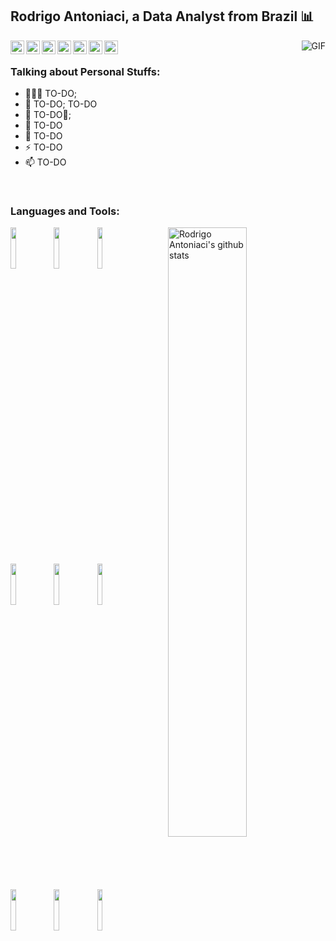 <!-- Your title -->
## Rodrigo Antoniaci, a Data Analyst from Brazil :bar_chart:

<a href="https://www.linkedin.com/in/rodrigoantoniaci/">
  <img align="left" alt="Rodrigo's Linkdein" width="22px" src="https://cdn.jsdelivr.net/npm/simple-icons@v3/icons/linkedin.svg" />
</a>

<a href="https://github.com/RodrigoAntoniaci">
  <img align="left" alt="Rodrigos's Github" width="22px" src="https://cdn.jsdelivr.net/npm/simple-icons@v3/icons/github.svg" />
</a>

<a href="https://www.kaggle.com/nevermr">
  <img align="left" alt="Rodrigos's Gmail" width="22px" src="https://cdn.jsdelivr.net/npm/simple-icons@3.2.0/icons/gmail.svg" />
</a>

<a href="rodrigo.antoniaci@gmail.com">
  <img align="left" alt="Rodrigos's Hackerrank" width="22px" src="https://cdn.jsdelivr.net/npm/simple-icons@3.2.0/icons/hackerrank.svg" />
</a>

<a href="https://leetcode.com/rodrigoantoniaci/">
  <img align="left" alt="Rodrigos's LeetCode" width="22px" src="https://cdn.jsdelivr.net/npm/simple-icons@3.2.0/icons/leetcode.svg" />
</a>

<a href="https://public.tableau.com/profile/rodrigoantoniaci#!/">
  <img align="left" alt="Rodrigos's Tableau" width="22px" src="https://cdn.jsdelivr.net/npm/simple-icons@3.2.0/icons/tableau.svg" />
</a>

<a href="https://www.kaggle.com/nevermr">
  <img align="left" alt="Rodrigos's Kaggle" width="22px" src="https://cdn.jsdelivr.net/npm/simple-icons@3.2.0/icons/kaggle.svg" />
</a>

<img align="right" alt="GIF" src="https://media.giphy.com/media/MBVemoHuyw9Ik/giphy.gif" />

&nbsp;
&nbsp;

<!-- Talking about you -->
### Talking about Personal Stuffs:

- 👨🏽‍💻 TO-DO;
- 🌱 TO-DO; TO-DO
- 👯 TO-DO🤝;
- 🤔 TO-DO
- 💬 TO-DO
- ⚡️ TO-DO
- 📫 TO-DO

&nbsp;

### Languages and Tools:

<p>
  <a href="https://github.com/RodrigoAntoniaci">
    <img width="50%" align="right" alt="Rodrigo Antoniaci's github stats" src="https://github-readme-stats.vercel.app/api?username=RodrigoAntoniaci&show_icons=true&hide_border=true"/>
  </a>
 
  <code><img width="13%" src="https://www.vectorlogo.zone/logos/python/python-ar21.svg"></code>
  <code><img width="13%" src="https://www.vectorlogo.zone/logos/git-scm/git-scm-ar21.svg"></code>
  <code><img width="13%" src="https://www.vectorlogo.zone/logos/numpy/numpy-ar21.svg"></code>
 
  <br />
  <code><img width="13%" src="https://www.vectorlogo.zone/logos/jupyter/jupyter-ar21.svg"></code>
  <code><img width="13%" src="https://www.vectorlogo.zone/logos/mysql/mysql-ar21.svg"></code>
  <code><img width="13%" src="https://github.com/AwesomeLogos/logomono/blob/gh-pages/logos/tableau-software.svg"></code>
  <br />
  
  <code><img width="13%" src="https://www.vectorlogo.zone/logos/microsoft_powerbi/microsoft_powerbi-ar21.svg"></code>
  <code><img width="13%" src="https://www.vectorlogo.zone/logos/amazon_aws/amazon_aws-ar21.svg"></code>
  <code><img width="13%" src="https://upload.wikimedia.org/wikipedia/commons/0/05/Scikit_learn_logo_small.svg"></code>
  
  
</p>
